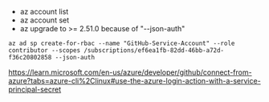 
- az account list
- az account set
- az upgrade to >= 2.51.0 because of "--json-auth"

```az ad sp create-for-rbac --name "GitHub-Service-Account" --role contributor --scopes /subscriptions/ef6ea1fb-82dd-46bb-a72d-f36c20802858 --json-auth ```
                            

https://learn.microsoft.com/en-us/azure/developer/github/connect-from-azure?tabs=azure-cli%2Clinux#use-the-azure-login-action-with-a-service-principal-secret

